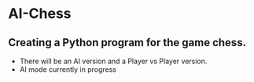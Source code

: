 # AI-Chess
## Creating a Python program for the game chess. 

* There will be an AI version and a Player vs Player version. 
* AI mode currently in progress